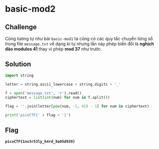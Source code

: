 # basic-mod2
## Challenge

Cũng tương tự như bài `basic-mod1` ta cũng có các quy tắc chuyển từng số trong file `message.txt` về dạng kí tự nhưng lần này phép biến đổi là **nghịch đảo modulos 41** thay vì phép **mod 37** như trước.

## Solution
```py
import string

letter = string.ascii_lowercase + string.digits + '_'

f = open('message.txt', 'r').read()
ciphertext = list(int(num) for num in f.split())

flag = ''.join(letter[pow(num, -1, 41) - 1] for num in ciphertext)

print('picoCTF{' + flag + '}')
```
## Flag
**`picoCTF{1nv3r53ly_h4rd_8a05d939}`**